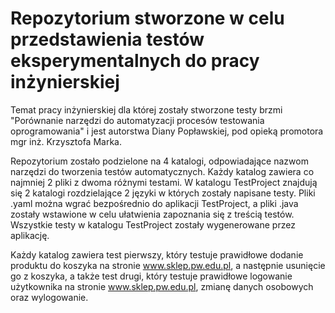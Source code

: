 # Repozytorium stworzone w celu przedstawienia testów eksperymentalnych do pracy inżynierskiej
  Temat pracy inżynierskiej dla której zostały stworzone testy brzmi 
"Porównanie narzędzi do automatyzacji procesów testowania oprogramowania" i jest autorstwa Diany Popławskiej, 
pod opieką promotora mgr inż. Krzysztofa Marka.

  Repozytorium zostało podzielone na 4 katalogi, odpowiadające nazwom narzędzi do tworzenia testów automatycznych.
Każdy katalog zawiera co najmniej 2 pliki z dwoma różnymi testami. W katalogu TestProject znajdują się 2 katalogi 
rozdzielające 2 języki w których zostały napisane testy. Pliki .yaml można wgrać bezpośrednio do aplikacji TestProject,
a pliki .java zostały wstawione w celu ułatwienia zapoznania się z treścią testów. Wszystkie testy w katalogu TestProject
zostały wygenerowane przez aplikację.

  Każdy katalog zawiera test pierwszy, który testuje prawidłowe dodanie produktu do koszyka na stronie www.sklep.pw.edu.pl, 
a następnie usunięcie go z koszyka, a także test drugi, który testuje prawidłowe logowanie użytkownika na stronie
www.sklep.pw.edu.pl, zmianę danych osobowych oraz wylogowanie.
